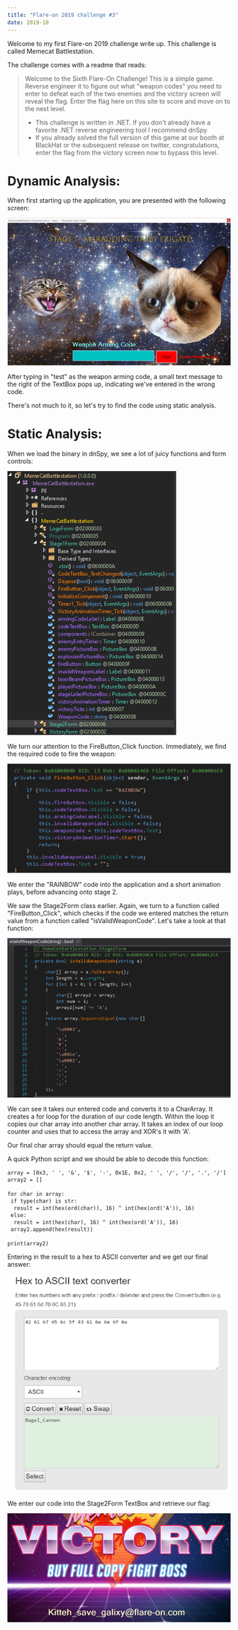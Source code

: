 ```yaml
---
title: "Flare-on 2019 challenge #3"
date: 2019-10
---
```


Welcome to my first Flare-on 2019 challenge write up. This challenge is called Memecat Battlestation.

The challenge comes with a readme that reads:

>Welcome to the Sixth Flare-On Challenge! 
This is a simple game. Reverse engineer it to figure out what "weapon codes" you need to enter to defeat each of the two enemies and the victory screen will reveal the flag. Enter the flag here on this site to score and move on to the next level.
>* This challenge is written in .NET. If you don't already have a favorite .NET reverse engineering tool I recommend dnSpy
>* If you already solved the full version of this game at our booth at BlackHat  or the subsequent release on twitter, congratulations, enter the flag from the victory screen now to bypass this level.

# Dynamic Analysis:

When first starting up the application, you are presented with the following screen:

![](images/1.PNG)

After typing in "test" as the weapon arming code, a small text message to the right of the TextBox pops up, indicating we've entered in the wrong code.

There's not much to it, so let's try to find the code using static analysis.

# Static Analysis:

When we load the binary in dnSpy, we see a lot of juicy functions and form controls:

![](images/2.PNG)

We turn our attention to the FireButton_Click function. Immediately, we find the required code to fire the weapon:

![](images/3.PNG)

We enter the "RAINBOW" code into the application and a short animation plays, before advancing onto stage 2.

We saw the Stage2Form class earlier. Again, we turn to a function called "FireButton_Click", which checks if the code we entered matches the return value from a function called "isValidWeaponCode". Let's take a look at that function:

![](images/4.PNG)

We can see it takes our entered code and converts it to a CharArray. It creates a for loop for the duration of our code length. Within the loop it copies our char array into another char array. It takes an index of our loop counter and uses that to access the array and XOR's it with 'A'.

Our final char array should equal the return value.

A quick Python script and we should be able to decode this function:

```
array = [0x3, ' ', '&', '$', '-', 0x1E, 0x2, ' ', '/', '/', '.', '/']
array2 = []

for char in array:
 if type(char) is str:
  result = int(hex(ord(char)), 16) ^ int(hex(ord('A')), 16)
 else:
  result = int(hex(char), 16) ^ int(hex(ord('A')), 16)
 array2.append(hex(result))
 
print(array2)
```

Entering in the result to a hex to ASCII converter and we get our final answer:

![](images/5.PNG)

We enter our code into the Stage2Form TextBox and retrieve our flag:

![](images/6.PNG)